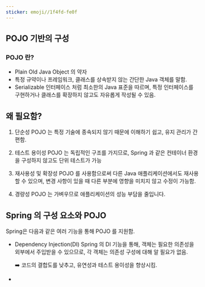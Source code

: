 ```yaml
---
sticker: emoji//1f4fd-fe0f
---
```

## POJO 기반의 구성

### POJO 란?
* Plain Old Java Object 의 약자
* 특정 규약이나 프레임워크, 클래스를 상속받지 않는 간단한 Java 객체를 말함.
* Serializable 인터페이스 처럼 최소한의 Java 표준을 따르며, 특정 인터페이스를 구현하거나 클래스를 확장하지 않고도 자유롭게 작성될 수 있음.


## 왜 필요함?

1. 단순성
	POJO 는 특정 기술에 종속되지 않기 때문에 이해하기 쉽고, 유지 관리가 간편함.

2. 테스트 용이성
	POJO 는 독립적인 구조를 가지므로, Spring 과 같은 컨테이너 환경을 구성하지 않고도 단위 테스트가 가능

3. 재사용성 및 확장성
	POJO 를 사용함으로써 다른 Java 애플리케이션에서도 재사용할 수 있으며, 변경 사항이 있을 때 다른 부분에 영향을 미치지 않고 수정이 가능함.

4. 경량성
	POJO 는 가벼우므로 애플리케이션의 성능 부담을 줄입니다.


## Spring 의 구성 요소와 POJO
Spring은 다음과 같은 여러 기능을 통해 POJO 를 지원함.


* Dependency Injection(DI)
	Spring 의 DI 기능을 통해, 객체는 필요한 의존성을 외부에서 주입받을 수 있으므로, 각 객체는 의존성 구성에 대해 알 필요가 없음. 
	
	➡️ 코드의 결합도를 낮추고, 유연성과 테스트 용이성을 향상시킴.

* 